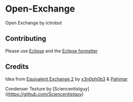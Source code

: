 Open-Exchange
=============

Open Exchange by ictrobot

Contributing
------------
Please use [Eclipse](http://www.eclipse.org/) and the [Eclipse formatter](https://github.com/ictrobot/Open-Exchange/blob/master/Eclipse%20Formatter.xml)

Credits
-------
Idea from [Equivalent Exchange 2](http://www.minecraftforum.net/topic/1106178-/) by [x3n0ph0b3](https://twitter.com/x3n0ph0b3x) & [Pahimar](https://twitter.com/Pahimar)

Condenser Texture by [Sciencentistguy]((https://github.com/Sciencentistguy)
